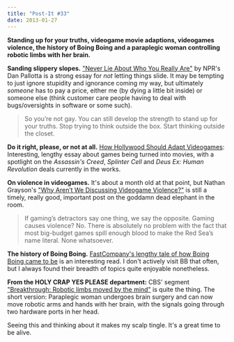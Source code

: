 ```yaml
---
title: "Post-It #33"
date: 2013-01-27
---
```


<summary><strong>Standing up for your truths, videogame movie adaptions, videogames violence, the history of Boing Boing and a paraplegic woman controlling robotic limbs with her brain.</strong></summary>

**Sanding slippery slopes.**  ["Never Lie About Who You Really Are"](http://blogs.hbr.org/pallotta/2012/12/never-lie-about-who-you-really-are.html) by NPR's Dan Pallotta is a strong essay for *not* letting things slide.  It may be tempting to just ignore stupidity and ignorance coming my way, but ultimately _someone_ has to pay a price, either me (by dying a little bit inside) or someone else (think customer care people having to deal with bugs/oversights in software or some such).

> So you’re not gay. You can still develop the strength to stand up for your truths. Stop trying to think outside the box. Start thinking outside the closet.

**Do it right, please, or not at all.** [How Hollywood Should Adapt Videogames](http://www.rockpapershotgun.com/2012/12/18/how-hollywood-should-adapt-videogames/): Interesting, lengthy essay about games being turned into movies, with a spotlight on the _Assassin's Creed_, _Splinter Cell_ and _Deus Ex: Human Revolution_ deals currently in the works.

**On violence in videogames.**  It's about a month old at that point, but Nathan Grayson's ["Why Aren’t We Discussing Videogame Violence?"](http://www.rockpapershotgun.com/2012/12/28/why-arent-we-discussing-videogame-violence/) is still a timely, really good, important post on the goddamn dead elephant in the room.

> If gaming’s detractors say one thing, we say the opposite. Gaming causes violence? No. There is absolutely no problem with the fact that most big-budget games spill enough blood to make the Red Sea’s name literal. None whatsoever.

**The history of Boing Boing.**  [FastCompany's lengthy tale of how Boing Boing came to be](http://www.fastcompany.com/1702167/inside-wild-wacky-profitable-world-boing-boing) is an interesting read.  I don't actively visit BB that often, but I always found their breadth of topics quite enjoyable nonetheless.

**From the HOLY CRAP YES PLEASE department:**  CBS' segment ["Breakthrough: Robotic limbs moved by the mind"](http://www.cbsnews.com/video/watch/?id=50137987n) is quite the thing.  The short version: Paraplegic woman undergoes brain surgery and can now move robotic arms and hands with her brain, with the signals going through two hardware ports in her head.

Seeing this and thinking about it makes my scalp tingle.  It's a great time to be alive.

